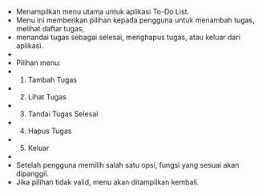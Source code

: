  * Menampilkan menu utama untuk aplikasi To-Do List.
 * Menu ini memberikan pilihan kepada pengguna untuk menambah tugas, melihat daftar tugas,
 * menandai tugas sebagai selesai, menghapus tugas, atau keluar dari aplikasi.
 * 
 * Pilihan menu:
 * 1. Tambah Tugas
 * 2. Lihat Tugas
 * 3. Tandai Tugas Selesai
 * 4. Hapus Tugas
 * 5. Keluar
 * 
 * Setelah pengguna memilih salah satu opsi, fungsi yang sesuai akan dipanggil.
 * Jika pilihan tidak valid, menu akan ditampilkan kembali.

